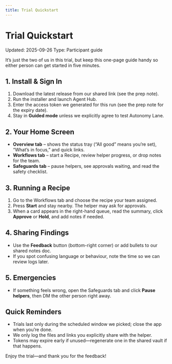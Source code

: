 ```yaml
---
title: Trial Quickstart
---
```


# Trial Quickstart

Updated: 2025-09-26
Type: Participant guide

It’s just the two of us in this trial, but keep this one-page guide handy so either person can get started in five minutes.

## 1. Install & Sign In

1. Download the latest release from our shared link (see the prep note).
2. Run the installer and launch Agent Hub.
3. Enter the access token we generated for this run (see the prep note for the expiry date).
4. Stay in **Guided mode** unless we explicitly agree to test Autonomy Lane.

## 2. Your Home Screen

- **Overview tab** – shows the status tray (“All good” means you’re set), “What’s in focus,” and quick links.
- **Workflows tab** – start a Recipe, review helper progress, or drop notes for the team.
- **Safeguards tab** – pause helpers, see approvals waiting, and read the safety checklist.

## 3. Running a Recipe

1. Go to the Workflows tab and choose the recipe your team assigned.
2. Press **Start** and stay nearby. The helper may ask for approvals.
3. When a card appears in the right-hand queue, read the summary, click **Approve** or **Hold**, and add notes if needed.

## 4. Sharing Findings

- Use the **Feedback** button (bottom-right corner) or add bullets to our shared notes doc.
- If you spot confusing language or behaviour, note the time so we can review logs later.

## 5. Emergencies

- If something feels wrong, open the Safeguards tab and click **Pause helpers**, then DM the other person right away.

## Quick Reminders

- Trials last only during the scheduled window we picked; close the app when you’re done.
- We only log the files and links you explicitly share with the helper.
- Tokens may expire early if unused—regenerate one in the shared vault if that happens.

Enjoy the trial—and thank you for the feedback!
